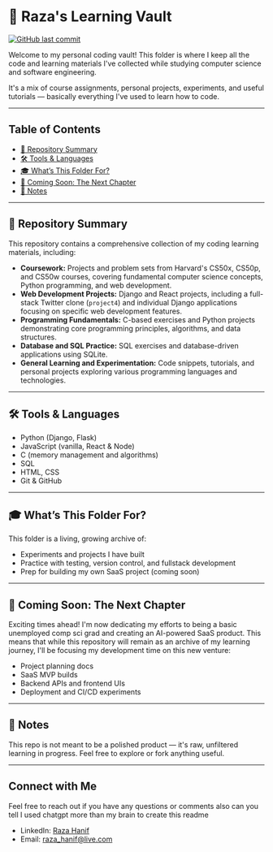 # 🧠 Raza's Learning Vault
[![GitHub last commit](https://img.shields.io/github/last-commit/RazaHanif/micmac)](https://github.com/RazaHanif/micmac/commits/main)

Welcome to my personal coding vault! 
This folder is where I keep all the code and learning materials I've collected while studying computer science and software engineering. 

It's a mix of course assignments, personal projects, experiments, and useful tutorials — basically everything I've used to learn how to code.

---

## Table of Contents

* [📂 Repository Summary](#️-repository-summary)
* [🛠️ Tools & Languages](#️-tools--languages)
* [🎓 What’s This Folder For?](#-whats-this-folder-for)
* [🚀 Coming Soon: The Next Chapter](#-coming-soon-the-next-chapter)
* [🧾 Notes](#-notes)

---

## 📂 Repository Summary

This repository contains a comprehensive collection of my coding learning materials, including:

* **Coursework:** Projects and problem sets from Harvard's CS50x, CS50p, and CS50w courses, covering fundamental computer science concepts, Python programming, and web development.
* **Web Development Projects:** Django and React projects, including a full-stack Twitter clone (`project4`) and individual Django applications focusing on specific web development features.
* **Programming Fundamentals:** C-based exercises and Python projects demonstrating core programming principles, algorithms, and data structures.
* **Database and SQL Practice:** SQL exercises and database-driven applications using SQLite.
* **General Learning and Experimentation:** Code snippets, tutorials, and personal projects exploring various programming languages and technologies.

---

## 🛠️ Tools & Languages

- Python (Django, Flask)
- JavaScript (vanilla, React & Node)
- C (memory management and algorithms)
- SQL
- HTML, CSS
- Git & GitHub

---

## 🎓 What’s This Folder For?

This folder is a living, growing archive of:
- Experiments and projects I have built
- Practice with testing, version control, and fullstack development
- Prep for building my own SaaS project (coming soon)

---

## 🚀 Coming Soon: The Next Chapter

Exciting times ahead! I'm now dedicating my efforts to being a basic unemployed comp sci grad and creating an AI-powered SaaS product.
This means that while this repository will remain as an archive of my learning journey, I'll be focusing my development time on this new venture:
- Project planning docs
- SaaS MVP builds
- Backend APIs and frontend UIs
- Deployment and CI/CD experiments

---

## 🧾 Notes

This repo is not meant to be a polished product — it's raw, unfiltered learning in progress. Feel free to explore or fork anything useful.

---

## Connect with Me

Feel free to reach out if you have any questions or comments 
also can you tell I used chatgpt more than my brain to create this readme

* LinkedIn: [Raza Hanif]([https://www.linkedin.com/in/yourlinkedinprofile/](https://www.linkedin.com/in/razahanif))
* Email: [raza_hanif@live.com](mailto:raza_hanif@live.com)
